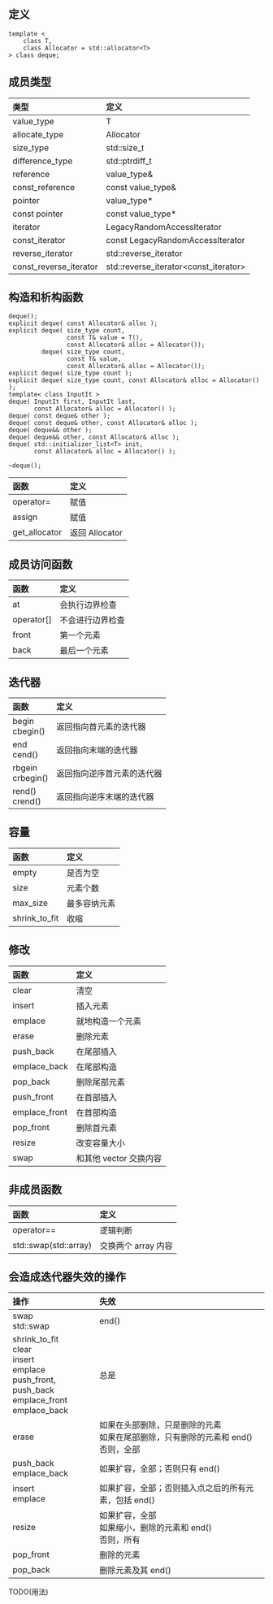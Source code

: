 ## 定义 <deque>
```
template <
    class T,
    class Allocator = std::allocator<T>
> class deque;
```

## 成员类型
|类型|定义|
|:-|:-|
|value_type|T|
|allocate_type|Allocator|
|size_type|std::size_t|
|difference_type|std::ptrdiff_t|
|reference|value_type&|
|const_reference|const value_type&|
|pointer|value_type*|
|const pointer|const value_type*|
|iterator|LegacyRandomAccessIterator|
|const_iterator|const LegacyRandomAccessIterator|
|reverse_iterator|std::reverse_iterator<iterator>|
|const_reverse_iterator|std::reverse_iterator<const_iterator>|

## 构造和析构函数
```
deque();
explicit deque( const Allocator& alloc );
explicit deque( size_type count,
                const T& value = T(),
                const Allocator& alloc = Allocator());
         deque( size_type count,
                const T& value,
                const Allocator& alloc = Allocator());
explicit deque( size_type count );
explicit deque( size_type count, const Allocator& alloc = Allocator() );
template< class InputIt >
deque( InputIt first, InputIt last,
       const Allocator& alloc = Allocator() );
deque( const deque& other );
deque( const deque& other, const Allocator& alloc );
deque( deque&& other );
deque( deque&& other, const Allocator& alloc );
deque( std::initializer_list<T> init,
       const Allocator& alloc = Allocator() );

~deque();
```
|函数|定义|
|:-|:-|
|operator=|赋值|
|assign|赋值|
|get_allocator|返回 Allocator|

## 成员访问函数
|函数|定义|
|:-|:-|
|at|会执行边界检查|
|operator[]|不会进行边界检查|
|front|第一个元素|
|back|最后一个元素|

## 迭代器
|函数|定义|
|:-|:-|
|begin<br>cbegin()|返回指向首元素的迭代器|
|end<br>cend()|返回指向末端的迭代器|
|rbgein<br>crbegin()|返回指向逆序首元素的迭代器|
|rend()<br>crend()|返回指向逆序末端的迭代器|

## 容量
|函数|定义|
|:-|:-|
|empty|是否为空|
|size|元素个数|
|max_size|最多容纳元素|
|shrink_to_fit|收缩|

## 修改
|函数|定义|
|:-|:-|
|clear|清空|
|insert|插入元素|
|emplace|就地构造一个元素|
|erase|删除元素|
|push_back|在尾部插入|
|emplace_back|在尾部构造|
|pop_back|删除尾部元素|
|push_front|在首部插入|
|emplace_front|在首部构造|
|pop_front|删除首元素|
|resize|改变容量大小|
|swap|和其他 vector 交换内容|

## 非成员函数
|函数|定义|
|:-|:-|
|operator==|逻辑判断|
|std::swap(std::array)|交换两个 array 内容|

## 会造成迭代器失效的操作
|操作|失效|
|:-|:-|
|swap<br>std::swap|end()|
|shrink_to_fit<br>clear<br>insert<br>emplace<br>push_front, push_back<br>emplace_front<br>emplace_back|总是|
|erase|如果在头部删除，只是删除的元素<br>如果在尾部删除，只有删除的元素和 end()<br>否则，全部|
|push_back<br>emplace_back|如果扩容，全部；否则只有 end()|
|insert<br>emplace|如果扩容，全部；否则插入点之后的所有元素，包括 end()|
|resize|如果扩容，全部<br>如果缩小，删除的元素和 end()<br>否则，所有|
|pop_front|删除的元素|
|pop_back|删除元素及其 end()|

TODO(用法)